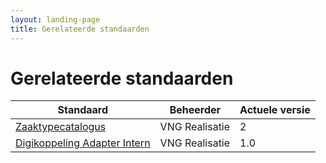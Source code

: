 ```yaml
---
layout: landing-page
title: Gerelateerde standaarden
---
```

# Gerelateerde standaarden

| Standaard | Beheerder | Actuele versie |
| --- | --- | --- |
| [Zaaktypecatalogus](https://vng-realisatie.github.io/Zaaktypecatalogus/) |  VNG Realisatie | 2 |
| [Digikoppeling Adapter Intern](https://vng-realisatie.github.io/Digikoppeling-Adapter-Intern/) |  VNG Realisatie | 1.0 |

<br/><br/><br/>


